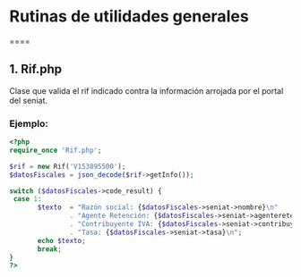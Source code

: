 ﻿# Rutinas de utilidades generales
﻿====

## 1. Rif.php

Clase que valida el rif indicado contra la información arrojada por el portal del seniat.

### Ejemplo:

 ``` php
<?php
require_once 'Rif.php';

$rif = new Rif('V153895500');
$datosFiscales = json_decode($rif->getInfo());

switch ($datosFiscales->code_result) {
  case 1:
		$texto  = "Razón social: {$datosFiscales->seniat->nombre}\n"
				. "Agente Retención: {$datosFiscales->seniat->agenteretencioniva}\n"
				. "Contribuyente IVA: {$datosFiscales->seniat->contribuyenteiva}\n"
				. "Tasa: {$datosFiscales->seniat->tasa}\n";
		echo $texto;
		break;
}
?>
 ```

